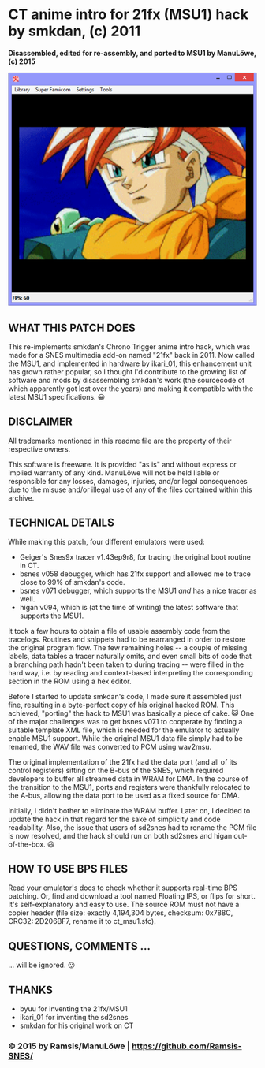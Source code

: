 # CT anime intro for 21fx (MSU1) hack by smkdan, (c) 2011
**Disassembled, edited for re-assembly, and ported to MSU1 by ManuLöwe, (c) 2015**

![ct_msu1.png](screenshots/ct_msu1.png)

## WHAT THIS PATCH DOES

This re-implements smkdan's Chrono Trigger anime intro hack, which was made for a SNES multimedia add-on named "21fx" back in 2011. Now called the MSU1, and implemented in hardware by ikari_01, this enhancement unit has grown rather popular, so I thought I'd contribute to the growing list of software and mods by disassembling smkdan's work (the sourcecode of which apparently got lost over the years) and making it compatible with the latest MSU1 specifications. :grinning:

## DISCLAIMER

All trademarks mentioned in this readme file are the property of their respective owners.

This software is freeware. It is provided "as is" and without express or implied warranty of any kind. ManuLöwe will not be held liable or responsible for any losses, damages, injuries, and/or legal consequences due to the misuse and/or illegal use of any of the files contained within this archive. 

## TECHNICAL DETAILS

While making this patch, four different emulators were used:

- Geiger's Snes9x tracer v1.43ep9r8, for tracing the original boot routine in CT.
- bsnes v058 debugger, which has 21fx support and allowed me to trace close to 99% of smkdan's code.
- bsnes v071 debugger, which supports the MSU1 _and_ has a nice tracer as well.
- higan v094, which is (at the time of writing) the latest software that supports the MSU1.

It took a few hours to obtain a file of usable assembly code from the tracelogs. Routines and snippets had to be rearranged in order to restore the original program flow. The few remaining holes -- a couple of missing labels, data tables a tracer naturally omits, and even small bits of code that a branching path hadn't been taken to
during tracing -- were filled in the hard way, i.e. by reading and context-based interpreting the corresponding section in the ROM using a hex editor.

Before I started to update smkdan's code, I made sure it assembled just fine, resulting in a byte-perfect copy of his original hacked ROM. This achieved, "porting" the hack to MSU1 was basically a piece of cake. :smiley_cat: One of the major challenges was to get bsnes v071 to cooperate by finding a suitable template XML file, which is needed for the emulator to actually enable MSU1 support. While the original MSU1 data file simply had to be renamed, the WAV file was converted to PCM using wav2msu.

The original implementation of the 21fx had the data port (and all of its control registers) sitting on the B-bus of the SNES, which required developers to buffer all streamed data in WRAM for DMA. In the course of the transition to the MSU1, ports and registers were thankfully relocated to the A-bus, allowing the data port to be used as a fixed source for DMA.

Initially, I didn't bother to eliminate the WRAM buffer. Later on, I decided to update the hack in that regard for the sake of simplicity and code readability. Also, the issue that users of sd2snes had to rename the PCM file is now resolved, and the hack should run on both sd2snes and higan out-of-the-box. :smiley:

## HOW TO USE BPS FILES

Read your emulator's docs to check whether it supports real-time BPS patching. Or, find and download a tool named Floating IPS, or flips for short. It's self-explanatory and easy to use. The source ROM must not have a copier header (file size: exactly 4,194,304 bytes, checksum: 0x788C, CRC32: 2D206BF7, rename it to ct_msu1.sfc).

## QUESTIONS, COMMENTS ...

... will be ignored. :stuck_out_tongue:

## THANKS

- byuu for inventing the 21fx/MSU1
- ikari_01 for inventing the sd2snes
- smkdan for his original work on CT

### © 2015 by Ramsis/ManuLöwe | https://github.com/Ramsis-SNES/

